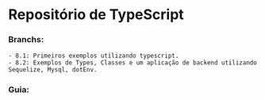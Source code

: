 # Repositório de TypeScript

### Branchs: 
    - 8.1: Primeiros exemplos utilizando typescript.
    - 8.2: Exemplos de Types, Classes e um aplicação de backend utilizando Sequelize, Mysql, dotEnv. 
### Guia:

    
